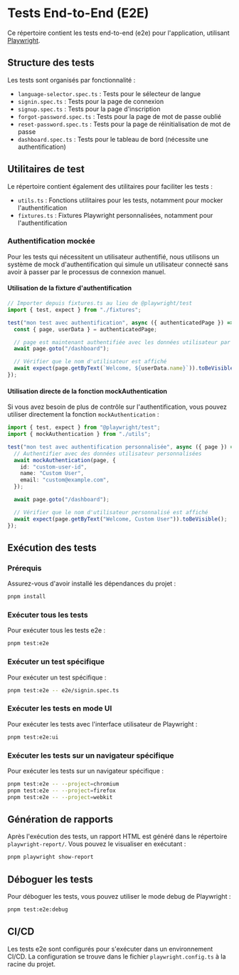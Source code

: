 # Tests End-to-End (E2E)

Ce répertoire contient les tests end-to-end (e2e) pour l'application, utilisant [Playwright](https://playwright.dev/).

## Structure des tests

Les tests sont organisés par fonctionnalité :

- `language-selector.spec.ts` : Tests pour le sélecteur de langue
- `signin.spec.ts` : Tests pour la page de connexion
- `signup.spec.ts` : Tests pour la page d'inscription
- `forgot-password.spec.ts` : Tests pour la page de mot de passe oublié
- `reset-password.spec.ts` : Tests pour la page de réinitialisation de mot de passe
- `dashboard.spec.ts` : Tests pour le tableau de bord (nécessite une authentification)

## Utilitaires de test

Le répertoire contient également des utilitaires pour faciliter les tests :

- `utils.ts` : Fonctions utilitaires pour les tests, notamment pour mocker l'authentification
- `fixtures.ts` : Fixtures Playwright personnalisées, notamment pour l'authentification

### Authentification mockée

Pour les tests qui nécessitent un utilisateur authentifié, nous utilisons un système de mock d'authentification qui simule un utilisateur connecté sans avoir à passer par le processus de connexion manuel.

#### Utilisation de la fixture d'authentification

```typescript
// Importer depuis fixtures.ts au lieu de @playwright/test
import { test, expect } from "./fixtures";

test("mon test avec authentification", async ({ authenticatedPage }) => {
  const { page, userData } = authenticatedPage;

  // page est maintenant authentifiée avec les données utilisateur par défaut
  await page.goto("/dashboard");

  // Vérifier que le nom d'utilisateur est affiché
  await expect(page.getByText(`Welcome, ${userData.name}`)).toBeVisible();
});
```

#### Utilisation directe de la fonction mockAuthentication

Si vous avez besoin de plus de contrôle sur l'authentification, vous pouvez utiliser directement la fonction `mockAuthentication` :

```typescript
import { test, expect } from "@playwright/test";
import { mockAuthentication } from "./utils";

test("mon test avec authentification personnalisée", async ({ page }) => {
  // Authentifier avec des données utilisateur personnalisées
  await mockAuthentication(page, {
    id: "custom-user-id",
    name: "Custom User",
    email: "custom@example.com",
  });

  await page.goto("/dashboard");

  // Vérifier que le nom d'utilisateur personnalisé est affiché
  await expect(page.getByText("Welcome, Custom User")).toBeVisible();
});
```

## Exécution des tests

### Prérequis

Assurez-vous d'avoir installé les dépendances du projet :

```bash
pnpm install
```

### Exécuter tous les tests

Pour exécuter tous les tests e2e :

```bash
pnpm test:e2e
```

### Exécuter un test spécifique

Pour exécuter un test spécifique :

```bash
pnpm test:e2e -- e2e/signin.spec.ts
```

### Exécuter les tests en mode UI

Pour exécuter les tests avec l'interface utilisateur de Playwright :

```bash
pnpm test:e2e:ui
```

### Exécuter les tests sur un navigateur spécifique

Pour exécuter les tests sur un navigateur spécifique :

```bash
pnpm test:e2e -- --project=chromium
pnpm test:e2e -- --project=firefox
pnpm test:e2e -- --project=webkit
```

## Génération de rapports

Après l'exécution des tests, un rapport HTML est généré dans le répertoire `playwright-report/`. Vous pouvez le visualiser en exécutant :

```bash
pnpm playwright show-report
```

## Déboguer les tests

Pour déboguer les tests, vous pouvez utiliser le mode debug de Playwright :

```bash
pnpm test:e2e:debug
```

## CI/CD

Les tests e2e sont configurés pour s'exécuter dans un environnement CI/CD. La configuration se trouve dans le fichier `playwright.config.ts` à la racine du projet.
